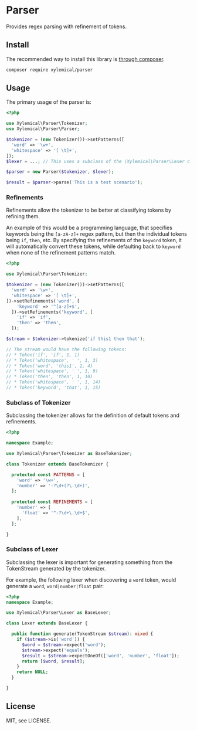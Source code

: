 # Parser

Provides regex parsing with refinement of tokens.

## Install

The recommended way to install this library is [through composer](http://getcomposer.org).

```sh
composer require xylemical/parser
```

## Usage

The primary usage of the parser is:

```php
<?php

use Xylemical\Parser\Tokenizer;
use Xylemical\Parser\Parser;

$tokenizer = (new Tokenizer())->setPatterns([
  'word' => '\w+',
  'whitespace' => '[ \t]+',
]); 
$lexer = ...; // This uses a subclass of the \Xylemical\Parser\Lexer class to generate responses from the TokenStream.

$parser = new Parser($tokenizer, $lexer);

$result = $parser->parse('This is a test scenario');
```

### Refinements

Refinements allow the tokenizer to be better at classifying tokens by refining them.

An example of this would be a programming language, that specifies keywords being the `[a-zA-z]+` regex pattern, but 
then the individual tokens being `if`, `then`, etc. By specifying the refinements of the `keyword` token, it will
automatically convert these tokens, while defaulting back to `keyword` when none of the refinement patterns match.

```php
<?php

use Xylemical\Parser\Tokenizer;

$tokenizer = (new Tokenizer())->setPatterns([
  'word' => '\w+',
  'whitespace' => '[ \t]+',
])->setRefinements('word', [
    'keyword' => '^[a-z]+$',
  ])->setRefinements('keyword', [
    'if' => 'if',
    'then' => 'then',
  ]);

$stream = $tokenizer->tokenize('if this1 then that');

// The stream would have the following tokens:
// * Token('if', 'if', 1, 1)
// * Token('whitespace', ' ', 1, 3)
// * Token('word', 'this1', 1, 4)
// * Token('whitespace', ' ', 1, 9)
// * Token('then', 'then', 1, 10)
// * Token('whitespace', ' ', 1, 14)
// * Token('keyword', 'that', 1, 15)
```

### Subclass of Tokenizer

Subclassing the tokenizer allows for the definition of default tokens and refinements.

```php
<?php

namespace Example;

use Xylemical\Parser\Tokenizer as BaseTokenizer;

class Tokenizer extends BaseTokenizer {

  protected const PATTERNS = [
    'word' => '\w+',
    'number' => '-?\d+(?\.\d+)',
  ];
  
  protected const REFINEMENTS = [
    'number' => [
      'float' => '^-?\d+\.\d+$',
    ], 
  ]; 

}
```

### Subclass of Lexer

Subclassing the lexer is important for generating something from the TokenStream generated by the tokenizer.

For example, the following lexer when discovering a `word` token, would generate a `word`, `word|number|float` pair: 

```php
<?php
namespace Example;

use Xylemical\Parser\Lexer as BaseLexer;

class Lexer extends BaseLexer {

  public function generate(TokenStream $stream): mixed {
    if ($stream->is('word')) {
      $word = $stream->expect('word');
      $stream->expect('equals');
      $result = $stream->expectOneOf(['word', 'number', 'float']);
      return [$word, $result];
    }
    return NULL;
  }

}
```

## License

MIT, see LICENSE.

